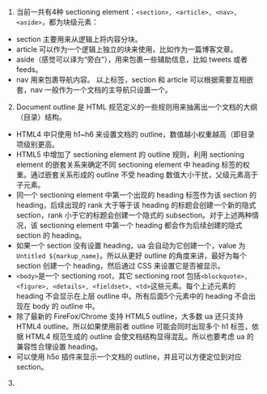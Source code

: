 1. 当前一共有4种 sectioning element：`<section>, <article>, <nav>, <aside>`，都为块级元素：
  * section 主要用来从逻辑上将内容分块。
  * article 可以作为一个逻辑上独立的块来使用，比如作为一篇博客文章。
  * aside（感觉可以译为“旁白”），用来包裹一些辅助信息，比如 tweets 或者 feeds。
  * nav 用来包裹导航内容。
  以上标签，section 和 article 可以根据需要互相嵌套，nav 一般作为一个文档的主导航只设置一个。

2. Document outline 是 HTML 规范定义的一些规则用来抽离出一个文档的大纲（目录）结构。
  * HTML4 中只使用 h1~h6 来设置文档的 outline，数值越小权重越高（即目录项级别更高。
  * HTML5 中增加了 sectioning element 的 outline 规则，利用 sectioning element 的嵌套关系来确定不同 sectioning element 中 heading 标签的权重。通过嵌套关系形成的 outline 不受 heading 数值大小干扰，父级元素高于子元素。
  * 同一个 sectioning element 中第一个出现的 heading 标签作为该 section 的 heading，后续出现的 rank 大于等于该 heading 的标题会创建一个新的隐式 section，rank 小于它的标题会创建一个隐式的 subsection。对于上述两种情况，该 sectioning element 中第一个 heading 都会作为后续创建的隐式 section 的 heading。
  * 如果一个 section 没有设置 heading，ua 会自动为它创建一个，value 为`Untitled ${markup_name}`。所以从更好 outline 的角度来讲，最好为每个 section 创建一个 heading，然后通过 CSS 来设置它是否被显示。
  * `<body>`是一个 sectioning root，其它 sectioning root 包括`<blockquote>, <figure>, <details>, <fieldset>, <td>`这些元素。每个上述元素的 heading 不会显示在上层 outline 中。所有后面5个元素中的 heading 不会出现在 body 的 outline 中。
  * 除了最新的 FireFox/Chrome 支持 HTML5 outline，大多数 ua 还只支持 HTML4 outline。所以如果使用前者 outline 可能会同时出现多个 h1 标签，依据 HTML4 规范生成的 outline 会使文档结构显得混乱。所以也要考虑 ua 的兼容性合理设置 heading。
  * 可以使用 h5o 插件来显示一个文档的 outline，并且可以方便定位到对应 section。

3. 
